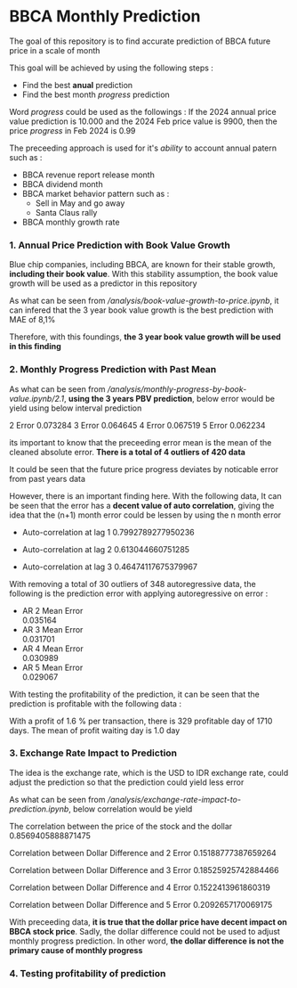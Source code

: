 # BBCA Monthly Prediction

The goal of this repository is to find accurate prediction of BBCA future price in a scale of month

This goal will be achieved by using the following steps :

- Find the best **anual** prediction
- Find the best month _progress_ prediction

Word _progress_ could be used as the followings :
If the 2024 annual price value prediction is 10.000 and the 2024 Feb price value is 9900, then the price _progress_ in Feb 2024 is 0.99

The preceeding approach is used for it's _ability_ to account annual patern such as :

- BBCA revenue report release month
- BBCA dividend month
- BBCA market behavior pattern such as :
  - Sell in May and go away
  - Santa Claus rally
- BBCA monthly growth rate

### 1. Annual Price Prediction with Book Value Growth

Blue chip companies, including BBCA, are known for their stable growth, **including their book value**. With this stability assumption, the book value growth will be used as a predictor in this repository

As what can be seen from _/analysis/book-value-growth-to-price.ipynb_, it can infered that the 3 year book value growth is the best prediction with MAE of 8,1%

Therefore, with this foundings, **the 3 year book value growth will be used in this finding**

### 2. Monthly Progress Prediction with Past Mean

As what can be seen from _/analysis/monthly-progress-by-book-value.ipynb/2.1_, **using the 3 years PBV prediction**, below error would be yield using below interval prediction

2 Error 0.073284
3 Error 0.064645
4 Error 0.067519
5 Error 0.062234

its important to know that the preceeding error mean is the mean of the cleaned absolute error. **There is a total of 4 outliers of 420 data**

It could be seen that the future price progress deviates by noticable error from past years data

However, there is an important finding here. With the following data, It can be seen that the error has a **decent value of auto correlation**, giving the idea that the (n+1) month error could be lessen by using the n month error

- Auto-correlation at lag 1
  0.7992789277950236

- Auto-correlation at lag 2
  0.613044660751285

- Auto-correlation at lag 3
  0.46474117675379967

With removing a total of 30 outliers of 348 autoregressive data, the following is the prediction error with applying autoregressive on error :

- AR 2 Mean Error  
  0.035164
- AR 3 Mean Error  
  0.031701
- AR 4 Mean Error  
  0.030989
- AR 5 Mean Error  
  0.029067

With testing the profitability of the prediction, it can be seen that the prediction is profitable with the following data :

With a profit of 1.6 % per transaction, there is 329 profitable day of 1710 days.
The mean of profit waiting day is 1.0 day

### 3. Exchange Rate Impact to Prediction

The idea is the exchange rate, which is the USD to IDR exchange rate, could adjust the prediction so that the prediction could yield less error

As what can be seen from _/analysis/exchange-rate-impact-to-prediction.ipynb_, below correlation would be yield

The correlation between the price of the stock and the dollar
0.8569405888871475

Correlation between Dollar Difference and 2 Error
0.15188777387659264

Correlation between Dollar Difference and 3 Error
0.18525925742884466

Correlation between Dollar Difference and 4 Error
0.1522413961860319

Correlation between Dollar Difference and 5 Error
0.2092657170069175

With preceeding data, **it is true that the dollar price have decent impact on BBCA stock price**. Sadly, the dollar difference could not be used to adjust monthly progress prediction. In other word, **the dollar difference is not the primary cause of monthly progress**

### 4. Testing profitability of prediction
